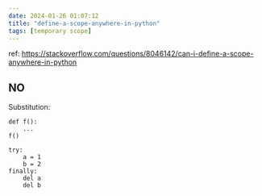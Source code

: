 ```yaml
---
date: 2024-01-26 01:07:12
title: "define-a-scope-anywhere-in-python"
tags: [temporary scope]
---
```


ref: https://stackoverflow.com/questions/8046142/can-i-define-a-scope-anywhere-in-python

## NO

Substitution:

```
def f():
    ...
f()
```

```
try:
    a = 1
    b = 2
finally:
    del a
    del b
```


